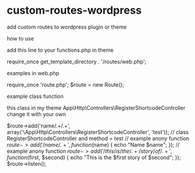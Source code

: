 # custom-routes-wordpress
add custom routes to wordpress plugin or theme

how to use

add this line to your functions.php in theme

require_once get_template_directory . '/routes/web.php';

examples in web.php

require_once 'route.php';
$route = new Route();

example class function

this class in my theme App\Http\Controllers\RegisterShortcodeController change it with your own 

$route->add('name/.+/.+', array('\App\Http\Controllers\RegisterShortcodeController', 'test')); // class RegisterShortcodeController and method = test
// example anony function
$route->add('/name/.+', function ($name) {
	echo "Name $name";
});
// example anony function
$route->add('/this/is/the/.+/story/of/.+', function ($first, $second) {
	echo "This is the $first story of $second";
});
$route->listen();
